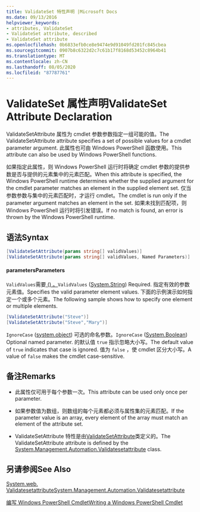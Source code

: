 ```yaml
---
title: ValidateSet 特性声明 |Microsoft Docs
ms.date: 09/13/2016
helpviewer_keywords:
- attributes, ValidateSet
- ValidateSet attribute, described
- ValidateSet attribute
ms.openlocfilehash: 0b6833efb0ce8e9474e9d91049fd201fc845cbea
ms.sourcegitcommit: 0907b8c6322d2c7c61b17f8168d53452c8964b41
ms.translationtype: MT
ms.contentlocale: zh-CN
ms.lasthandoff: 08/05/2020
ms.locfileid: "87787761"
---
```

# <a name="validateset-attribute-declaration"></a><span data-ttu-id="562d6-102">ValidateSet 属性声明</span><span class="sxs-lookup"><span data-stu-id="562d6-102">ValidateSet Attribute Declaration</span></span>

<span data-ttu-id="562d6-103">ValidateSetAttribute 属性为 cmdlet 参数参数指定一组可能的值。</span><span class="sxs-lookup"><span data-stu-id="562d6-103">The ValidateSetAttribute attribute specifies a set of possible values for a cmdlet parameter argument.</span></span> <span data-ttu-id="562d6-104">此属性也可由 Windows PowerShell 函数使用。</span><span class="sxs-lookup"><span data-stu-id="562d6-104">This attribute can also be used by Windows PowerShell functions.</span></span>

<span data-ttu-id="562d6-105">如果指定此属性，则 Windows PowerShell 运行时将确定 cmdlet 参数的提供参数是否与提供的元素集中的元素匹配。</span><span class="sxs-lookup"><span data-stu-id="562d6-105">When this attribute is specified, the Windows PowerShell runtime determines whether the supplied argument for the cmdlet parameter matches an element in the supplied element set.</span></span> <span data-ttu-id="562d6-106">仅当参数参数与集中的元素匹配时，才运行 cmdlet。</span><span class="sxs-lookup"><span data-stu-id="562d6-106">The cmdlet is run only if the parameter argument matches an element in the set.</span></span> <span data-ttu-id="562d6-107">如果未找到匹配项，则 Windows PowerShell 运行时将引发错误。</span><span class="sxs-lookup"><span data-stu-id="562d6-107">If no match is found, an error is thrown by the Windows PowerShell runtime.</span></span>

## <a name="syntax"></a><span data-ttu-id="562d6-108">语法</span><span class="sxs-lookup"><span data-stu-id="562d6-108">Syntax</span></span>

```csharp
[ValidateSetAttribute(params string[] validValues)]
[ValidateSetAttribute(params string[] validValues, Named Parameters)]
```

#### <a name="parameters"></a><span data-ttu-id="562d6-109">parameters</span><span class="sxs-lookup"><span data-stu-id="562d6-109">Parameters</span></span>

<span data-ttu-id="562d6-110">`ValidValues`需要[ () 。](/dotnet/api/System.String)</span><span class="sxs-lookup"><span data-stu-id="562d6-110">`ValidValues` ([System.String](/dotnet/api/System.String)) Required.</span></span> <span data-ttu-id="562d6-111">指定有效的参数元素值。</span><span class="sxs-lookup"><span data-stu-id="562d6-111">Specifies the valid parameter element values.</span></span> <span data-ttu-id="562d6-112">下面的示例演示如何指定一个或多个元素。</span><span class="sxs-lookup"><span data-stu-id="562d6-112">The following sample shows how to specify one element or multiple elements.</span></span>

```csharp
[ValidateSetAttribute("Steve")]
[ValidateSetAttribute("Steve","Mary")]
```

<span data-ttu-id="562d6-113">`IgnoreCase` ([system.object](/dotnet/api/System.Boolean)) 可选的命名参数。</span><span class="sxs-lookup"><span data-stu-id="562d6-113">`IgnoreCase` ([System.Boolean](/dotnet/api/System.Boolean)) Optional named parameter.</span></span> <span data-ttu-id="562d6-114">的默认值 `true` 指示忽略大小写。</span><span class="sxs-lookup"><span data-stu-id="562d6-114">The default value of `true` indicates that case is ignored.</span></span> <span data-ttu-id="562d6-115">值为 `false` ，使 cmdlet 区分大小写。</span><span class="sxs-lookup"><span data-stu-id="562d6-115">A value of `false` makes the cmdlet case-sensitive.</span></span>

## <a name="remarks"></a><span data-ttu-id="562d6-116">备注</span><span class="sxs-lookup"><span data-stu-id="562d6-116">Remarks</span></span>

- <span data-ttu-id="562d6-117">此属性仅可用于每个参数一次。</span><span class="sxs-lookup"><span data-stu-id="562d6-117">This attribute can be used only once per parameter.</span></span>

- <span data-ttu-id="562d6-118">如果参数值为数组，则数组的每个元素都必须与属性集的元素匹配。</span><span class="sxs-lookup"><span data-stu-id="562d6-118">If the parameter value is an array, every element of the array must match an element of the attribute set.</span></span>

- <span data-ttu-id="562d6-119">ValidateSetAttribute 特性是由[ValidateSetAttribute](/dotnet/api/System.Management.Automation.ValidateSetAttribute)类定义的。</span><span class="sxs-lookup"><span data-stu-id="562d6-119">The ValidateSetAttribute attribute is defined by the [System.Management.Automation.Validatesetattribute](/dotnet/api/System.Management.Automation.ValidateSetAttribute) class.</span></span>

## <a name="see-also"></a><span data-ttu-id="562d6-120">另请参阅</span><span class="sxs-lookup"><span data-stu-id="562d6-120">See Also</span></span>

[<span data-ttu-id="562d6-121">System.web. Validatesetattribute</span><span class="sxs-lookup"><span data-stu-id="562d6-121">System.Management.Automation.Validatesetattribute</span></span>](/dotnet/api/System.Management.Automation.ValidateSetAttribute)

[<span data-ttu-id="562d6-122">编写 Windows PowerShell Cmdlet</span><span class="sxs-lookup"><span data-stu-id="562d6-122">Writing a Windows PowerShell Cmdlet</span></span>](./writing-a-windows-powershell-cmdlet.md)
